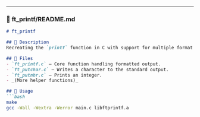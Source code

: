 
---

### 📜 **ft_printf/README.md**  
```markdown
# ft_printf

## 🔹 Description
Recreating the `printf` function in C with support for multiple format specifiers such as `%d`, `%s`, `%c`, `%x`, and more.

## 📂 Files
- `ft_printf.c` – Core function handling formatted output.
- `ft_putchar.c` – Writes a character to the standard output.
- `ft_putnbr.c` – Prints an integer.
- _(More helper functions)_

## 🚀 Usage
```bash
make
gcc -Wall -Wextra -Werror main.c libftprintf.a
